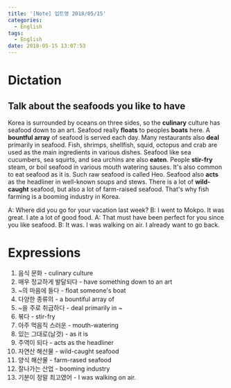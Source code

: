 ```yaml
---
title: '[Note] 입트영 2018/05/15'
categories:
  - English
tags:
  - English
date: 2018-05-15 13:07:53
---
```


# Dictation
## Talk about the seafoods you like to have

Korea is surrounded by oceans on three sides, so the **culinary** culture has seafood down to an art. Seafood really **floats** to peoples **boats** here. A **bountful array** of seafood is served each day. Many restaurants also **deal** primarily in seafood. Fish, shrimps, shellfish, squid, octopus and crab are used as the main ingredients in various dishes. Seafood like sea cucumbers, sea squirts, and sea urchins are also **eaten**. People **stir-fry** steam, or boil seafood in various mouth watering sauses. It's also common to eat seafood as it is. Such raw seafood is called Heo. Seafood also **acts** as the headliner in well-known soups and stews. There is a lot of **wild-caught** seafood, but also a lot of farm-raised seafood. That's why fish farming is a booming industry in Korea. 

A: Where did you go for your vacation last week?
B: I went to Mokpo. It was great. I ate a lot of good food.
A: That must have been perfect for you since you like seafood.
B: It was. I was walking on air. I already want to go back.

# Expressions

1. 음식 문화 - culinary culture
2. 매우 정교하게 발달되다 - have something down to an art
3. ~의 마음에 들다 - float someone's boat
4. 다양한 종류의 - a bountiful array of
5. ~을 주로 취급하다 - deal primarily in ~
6. 볶다 - stir-fry
7. 아주 먹음직 스러운 - mouth-watering
8. 있는 그대로(날것) - as it is
9. 주역이 되다 - acts as the headliner
10. 자연산 해산물 - wild-caught seafood
11. 양식 해산물 - farm-rased seafood
12. 잘나가는 산업 - booming industry
13. 기분이 정말 최고였어 - I was walking on air.